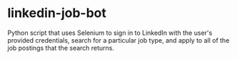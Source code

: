 # linkedin-job-bot
Python script that uses Selenium to sign in to LinkedIn with the user's provided credentials, search for a particular job type, and apply to all of the job postings that the search returns.

